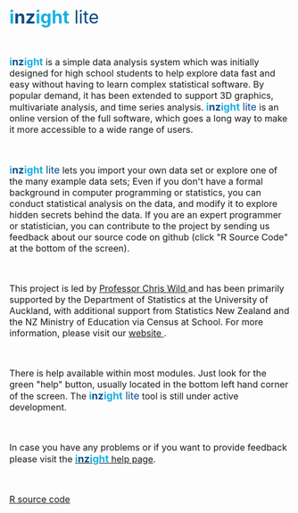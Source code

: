 
<font size = "6" color = "18afe3"><b>i<font color = "094b85">nz</font>ight</b>
<font color = "094b85">lite</font></b></font>

<font size = "3">

<br>

<font size = "4" color = "18afe3"><b>i<font color = "094b85">nz</font>ight</b></font> is a simple data analysis system which was initially designed for high school students to help explore data fast and easy without having to learn complex statistical software. By popular demand, it has been extended to support 3D graphics, multivariate analysis, and time series analysis. <font size = "4" color = "18afe3"><b>i<font color = "094b85">nz</font>ight</b><font color = "094b85"> lite</font></b></font> is an online version of the full software, which goes a long way to make it more accessible to a wide range of users. 

<br>

<font size = "4" color = "18afe3"><b>i<font color = "094b85">nz</font>ight</b><font color = "094b85"> lite</font></b></font> lets you import your own data set or explore one of the many example data sets; Even if you don't have a formal background in computer programming or statistics, you can conduct statistical analysis on the data, and modify it to explore hidden secrets behind the data. If you are an expert programmer or statistician, you can contribute to the project by sending us feedback about our source code on github (click "R Source Code" at the bottom of the screen). 

<br>

This project is led by <a href = "http://www.stat.auckland.ac.nz/~wild" target="_blank"> Professor Chris Wild </a> and has been primarily supported by the Department of Statistics at the University of Auckland, with additional support from Statistics New Zealand and the NZ Ministry of Education via Census at School. For more information, please visit our <a href = "http://www.stat.auckland.ac.nz/~wild/iNZight" target="_blank"> website </a>.

<br>

There is help available within most modules. Just look for the green "help" button, usually located in the bottom left hand corner of the screen. The <font size = "4" color = "18afe3"><b>i<font color = "094b85">nz</font>ight</b><font color = "094b85"> lite</font></b></font> tool is still under active development. 

<br>

In case you have any problems or if you want to provide feedback please visit the <a href = "https://www.stat.auckland.ac.nz/~wild/iNZight/support/contact/" target="_blank"><font size = "4" color = "18afe3"><b>i<font color = "094b85">nz</font>ight</b></font> help page</a>.

<br>

<a href = "https://github.com/iNZightVIT" target="_blank">R source code</a>


</font>


